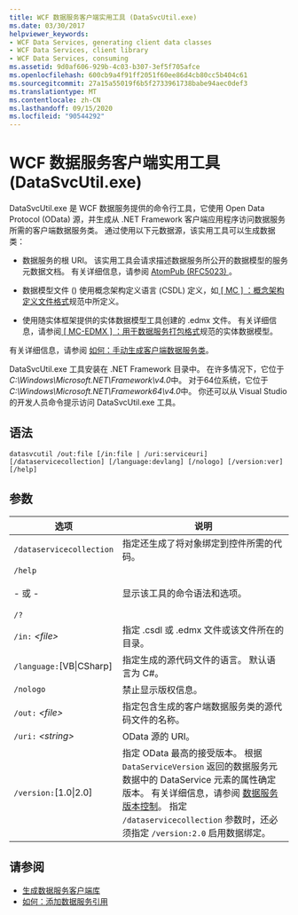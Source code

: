 ```yaml
---
title: WCF 数据服务客户端实用工具 (DataSvcUtil.exe)
ms.date: 03/30/2017
helpviewer_keywords:
- WCF Data Services, generating client data classes
- WCF Data Services, client library
- WCF Data Services, consuming
ms.assetid: 9d0af606-929b-4c03-b307-3ef5f705afce
ms.openlocfilehash: 600cb9a4f91ff2051f60ee86d4cb80cc5b404c61
ms.sourcegitcommit: 27a15a55019f6b5f2733961738babe94aec0def3
ms.translationtype: MT
ms.contentlocale: zh-CN
ms.lasthandoff: 09/15/2020
ms.locfileid: "90544292"
---
```

# <a name="wcf-data-service-client-utility-datasvcutilexe"></a>WCF 数据服务客户端实用工具 (DataSvcUtil.exe)

DataSvcUtil.exe 是 WCF 数据服务提供的命令行工具，它使用 Open Data Protocol (OData) 源，并生成从 .NET Framework 客户端应用程序访问数据服务所需的客户端数据服务类。 通过使用以下元数据源，该实用工具可以生成数据类：

- 数据服务的根 URI。 该实用工具会请求描述数据服务所公开的数据模型的服务元数据文档。 有关详细信息，请参阅 [AtomPub (RFC5023) ](https://tools.ietf.org/html/rfc5023#section-8)。

- 数据模型文件 () 使用概念架构定义语言 (CSDL) 定义，如[ \[ MC \] ：概念架构定义文件格式](/openspecs/windows_protocols/mc-csdl/c03ad8c3-e8b7-4306-af96-a9e52bb3df12)规范中所定义。

- 使用随实体框架提供的实体数据模型工具创建的 .edmx 文件。 有关详细信息，请参阅[ \[ MC-EDMX \] ：用于数据服务打包格式](/openspecs/windows_protocols/mc-edmx/5dff5e25-56a1-408b-9d44-bff6634c7d16)规范的实体数据模型。

有关详细信息，请参阅 [如何：手动生成客户端数据服务类](how-to-manually-generate-client-data-service-classes-wcf-data-services.md)。

DataSvcUtil.exe 工具安装在 .NET Framework 目录中。 在许多情况下，它位于 *C:\Windows\Microsoft.NET\Framework\v4.0*中。 对于64位系统，它位于 *C:\Windows\Microsoft.NET\Framework64\v4.0*中。 你还可以从 Visual Studio 的开发人员命令提示访问 DataSvcUtil.exe 工具。

## <a name="syntax"></a>语法

```console
datasvcutil /out:file [/in:file | /uri:serviceuri] [/dataservicecollection] [/language:devlang] [/nologo] [/version:ver] [/help]
```

## <a name="parameters"></a>参数

|选项|说明|
|------------|-----------------|
|`/dataservicecollection`|指定还生成了将对象绑定到控件所需的代码。|
|`/help`<br /><br /> \- 或 -<br /><br /> `/?`|显示该工具的命令语法和选项。|
|`/in:` *\<file>*|指定 .csdl 或 .edmx 文件或该文件所在的目录。|
|`/language:`[VB&#124;CSharp]|指定生成的源代码文件的语言。 默认语言为 C#。|
|`/nologo`|禁止显示版权信息。|
|`/out:` *\<file>*|指定包含生成的客户端数据服务类的源代码文件的名称。|
|`/uri:` *\<string>*|OData 源的 URI。|
|`/version:`[1.0&#124;2.0]|指定 OData 最高的接受版本。 根据 `DataServiceVersion` 返回的数据服务元数据中的 DataService 元素的属性确定版本。 有关详细信息，请参阅 [数据服务版本控制](data-service-versioning-wcf-data-services.md)。 指定 `/dataservicecollection` 参数时，还必须指定 `/version:2.0` 启用数据绑定。|

## <a name="see-also"></a>请参阅

- [生成数据服务客户端库](generating-the-data-service-client-library-wcf-data-services.md)
- [如何：添加数据服务引用](how-to-add-a-data-service-reference-wcf-data-services.md)
